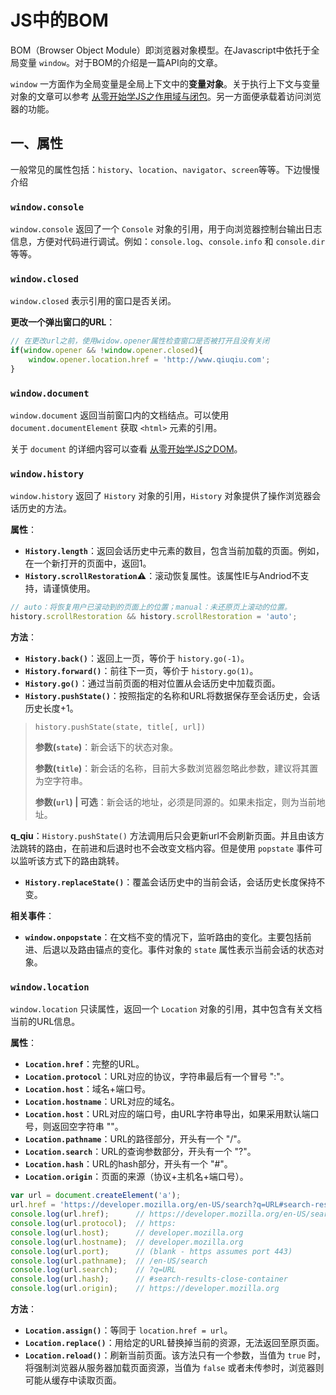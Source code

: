 # JS中的BOM

BOM（Browser Object Module）即浏览器对象模型。在Javascript中依托于全局变量 `window`。对于BOM的介绍是一篇API向的文章。

`window` 一方面作为全局变量是全局上下文中的**变量对象**。关于执行上下文与变量对象的文章可以参考 [从零开始学JS之作用域与闭包](https://github.com/wangqiutuner/Blog/issues/11)。另一方面便承载着访问浏览器的功能。

## 一、属性

一般常见的属性包括：`history`、`location`、`navigator`、`screen`等等。下边慢慢介绍

### `window.console`

`window.console` 返回了一个 `Console` 对象的引用，用于向浏览器控制台输出日志信息，方便对代码进行调试。例如：`console.log`、`console.info` 和 `console.dir` 等等。

### `window.closed`

`window.closed` 表示引用的窗口是否关闭。

**更改一个弹出窗口的URL**：

```javascript
// 在更改url之前，使用widow.opener属性检查窗口是否被打开且没有关闭
if(window.opener && !window.opener.closed){
    window.opener.location.href = 'http://www.qiuqiu.com';
}
```

### `window.document`

`window.document` 返回当前窗口内的文档结点。可以使用 `document.documentElement` 获取 `<html>` 元素的引用。

关于 `document` 的详细内容可以查看 [从零开始学JS之DOM](https://github.com/wangqiutuner/Blog/issues/8)。

### `window.history`

`window.history` 返回了 `History` 对象的引用，`History` 对象提供了操作浏览器会话历史的方法。

**属性**：

- **`History.length`**：返回会话历史中元素的数目，包含当前加载的页面。例如，在一个新打开的页面中，返回1。
- **`History.scrollRestoration`⚠**：滚动恢复属性。该属性IE与Andriod不支持，请谨慎使用。

```javascript
// auto：将恢复用户已滚动到的页面上的位置；manual：未还原页上滚动的位置。
history.scrollRestoration && history.scrollRestoration = 'auto';
```

**方法**：

- **`History.back()`**：返回上一页，等价于 `history.go(-1)`。
- **`History.forward()`**：前往下一页，等价于 `history.go(1)`。
- **`History.go()`**：通过当前页面的相对位置从会话历史中加载页面。
- **`History.pushState()`**：按照指定的名称和URL将数据保存至会话历史，会话历史长度+1。

> ```history.pushState(state, title[, url])```
>
> **参数(`state`)**：新会话下的状态对象。
>
> **参数(`title`)**：新会话的名称，目前大多数浏览器忽略此参数，建议将其置为空字符串。
>
> **参数(`url`) | 可选**：新会话的地址，必须是同源的。如果未指定，则为当前地址。

**q_qiu**：`History.pushState()` 方法调用后只会更新url不会刷新页面。并且由该方法跳转的路由，在前进和后退时也不会改变文档内容。但是使用 `popstate` 事件可以监听该方式下的路由跳转。

- **`History.replaceState()`**：覆盖会话历史中的当前会话，会话历史长度保持不变。

**相关事件**：

- **`window.onpopstate`**：在文档不变的情况下，监听路由的变化。主要包括前进、后退以及路由锚点的变化。事件对象的 `state` 属性表示当前会话的状态对象。

### `window.location`

`window.location` 只读属性，返回一个 `Location` 对象的引用，其中包含有关文档当前的URL信息。

**属性**：

- **`Location.href`**：完整的URL。
- **`Location.protocol`**：URL对应的协议，字符串最后有一个冒号 ":"。
- **`Location.host`**：域名+端口号。
- **`Location.hostname`**：URL对应的域名。
- **`Location.host`**：URL对应的端口号，由URL字符串导出，如果采用默认端口号，则返回空字符串 ""。
- **`Location.pathname`**：URL的路径部分，开头有一个 "/"。
- **`Location.search`**：URL的查询参数部分，开头有一个 "?"。
- **`Location.hash`**：URL的hash部分，开头有一个 "#"。
- **`Location.origin`**：页面的来源（协议+主机名+端口号）。

```javascript
var url = document.createElement('a');
url.href = 'https://developer.mozilla.org/en-US/search?q=URL#search-results-close-container';
console.log(url.href);      // https://developer.mozilla.org/en-US/search?q=URL#search-results-close-container
console.log(url.protocol);  // https:
console.log(url.host);      // developer.mozilla.org
console.log(url.hostname);  // developer.mozilla.org
console.log(url.port);      // (blank - https assumes port 443)
console.log(url.pathname);  // /en-US/search
console.log(url.search);    // ?q=URL
console.log(url.hash);      // #search-results-close-container
console.log(url.origin);    // https://developer.mozilla.org
```

**方法**：

- **`Location.assign()`**：等同于 `location.href = url`。
- **`Location.replace()`**：用给定的URL替换掉当前的资源，无法返回至原页面。
- **`Location.reload()`**：刷新当前页面。该方法只有一个参数，当值为 `true` 时，将强制浏览器从服务器加载页面资源，当值为 `false` 或者未传参时，浏览器则可能从缓存中读取页面。
